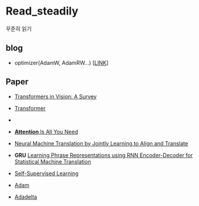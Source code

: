 # Read_steadily
꾸준히 읽기

## blog
- optimizer(AdamW, AdamRW...) [[LINK](https://hiddenbeginner.github.io/deeplearning/paperreview/2019/12/29/paper_review_AdamW.html)]

## Paper
- [Transformers in Vision: A Survey](https://arxiv.org/abs/2101.01169)
- [Transformer](https://paperswithcode.com/method/transformer)
- 
- [**Attention** Is All You Need](https://paperswithcode.com/paper/attention-is-all-you-need)
- [Neural Machine Translation by Jointly Learning to Align and Translate](https://arxiv.org/abs/1409.0473)

- **GRU** [Learning Phrase Representations using RNN Encoder-Decoder for Statistical Machine Translation](https://arxiv.org/abs/1406.1078)

- [Self-Supervised Learning](https://paperswithcode.com/task/self-supervised-learning)

- [Adam](https://arxiv.org/abs/1412.6980)
- [Adadelta](https://arxiv.org/abs/1212.5701)
